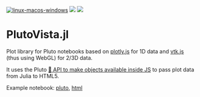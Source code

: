 [![linux-macos-windows](https://github.com/j-fu/PlutoVista.jl/actions/workflows/ci.yml/badge.svg)](https://github.com/j-fu/PlutoVista.jl/actions/workflows/ci.yml)
[![](https://img.shields.io/badge/docs-stable-blue.svg)](https://j-fu.github.io/PlutoVista.jl/stable)
[![](https://img.shields.io/badge/docs-dev-blue.svg)](https://j-fu.github.io/PlutoVista.jl/dev)

PlutoVista.jl
==================

Plot library for Pluto notebooks based on [plotly.js](https://plotly.com/javascript/) for 1D data
and [vtk.js](https://kitware.github.io/vtk-js/index.html) (thus using WebGL)  for 2/3D data.

It uses the Pluto [💁 API to make objects available inside JS](https://github.com/fonsp/Pluto.jl/pull/1124)
to pass plot data from Julia to HTML5.

Example notebook: [pluto](https://raw.githubusercontent.com/j-fu/PlutoVista.jl/main/examples/plutovista.jl),
[html](https://j-fu.github.io/PlutoVista.jl/dev/plutovista.html)


